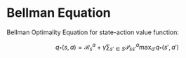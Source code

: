 # Bellman Equation

Bellman Optimality Equation for state-action value function:

$$
q_*(s, a) = \mathcal{R}^{a}_{s} + \gamma \sum_{s' \in S}\mathcal{P}^{a}_{ss'}\max_{a'}q_*(s',a')
$$